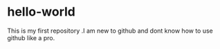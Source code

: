 # hello-world
This is my first repository .I am new to github and dont know how to use github like a pro.

